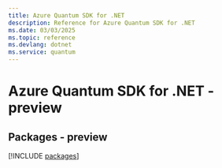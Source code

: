 ```yaml
---
title: Azure Quantum SDK for .NET
description: Reference for Azure Quantum SDK for .NET
ms.date: 03/03/2025
ms.topic: reference
ms.devlang: dotnet
ms.service: quantum
---
```

# Azure Quantum SDK for .NET - preview
## Packages - preview
[!INCLUDE [packages](quantum-index.md)]